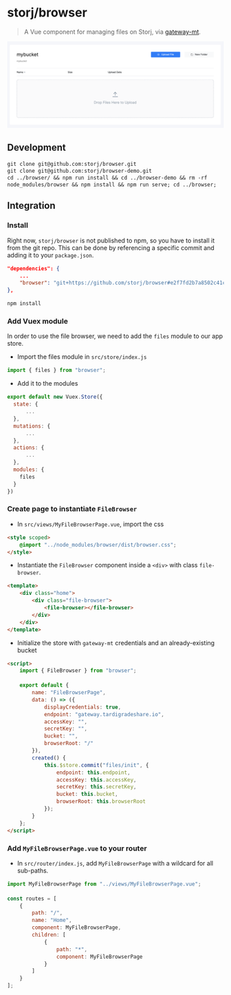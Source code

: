 # storj/browser

> A Vue component for managing files on Storj, via [gateway-mt](https://github.com/storj/gateway-mt).

![screenshot](./screenshot.png)

## Development

```
git clone git@github.com:storj/browser.git
git clone git@github.com:storj/browser-demo.git
cd ../browser/ && npm run install && cd ../browser-demo && rm -rf node_modules/browser && npm install && npm run serve; cd ../browser;
```

## Integration

### Install

Right now, `storj/browser` is not published to npm, so you have to install it from the git repo. This can be done by referencing a specific commit and adding it to your `package.json`.

```json
"dependencies": {
    ...
    "browser": "git+https://github.com/storj/browser#e2f7fd2b7a8502c41ca13b5fa0987df659e58efa",
},
```

```bash
npm install
```

### Add Vuex module

In order to use the file browser, we need to add the `files` module to our app store.

-   Import the files module in `src/store/index.js`

```javascript
import { files } from "browser";
```

-   Add it to the modules

```javascript
export default new Vuex.Store({
  state: {
      ...
  },
  mutations: {
      ...
  },
  actions: {
      ...
  },
  modules: {
    files
  }
})
```

### Create page to instantiate `FileBrowser`

-   In `src/views/MyFileBrowserPage.vue`, import the css

```html
<style scoped>
	@import "../node_modules/browser/dist/browser.css";
</style>
```

-   Instantiate the `FileBrowser` component inside a `<div>` with class `file-browser`.

```html
<template>
	<div class="home">
		<div class="file-browser">
			<file-browser></file-browser>
		</div>
	</div>
</template>
```

-   Initialize the store with `gateway-mt` credentials and an already-existing bucket

```html
<script>
	import { FileBrowser } from "browser";

	export default {
		name: "FileBrowserPage",
		data: () => ({
			displayCredentials: true,
			endpoint: "gateway.tardigradeshare.io",
			accessKey: "",
			secretKey: "",
			bucket: "",
			browserRoot: "/"
		}),
		created() {
			this.$store.commit("files/init", {
				endpoint: this.endpoint,
				accessKey: this.accessKey,
				secretKey: this.secretKey,
				bucket: this.bucket,
				browserRoot: this.browserRoot
			});
		}
	};
</script>
```

### Add `MyFileBrowserPage.vue` to your router

-   In `src/router/index.js`, add `MyFileBrowserPage` with a wildcard for all sub-paths.

```javascript
import MyFileBrowserPage from "../views/MyFileBrowserPage.vue";

const routes = [
	{
		path: "/",
		name: "Home",
		component: MyFileBrowserPage,
		children: [
			{
				path: "*",
				component: MyFileBrowserPage
			}
		]
	}
];
```
